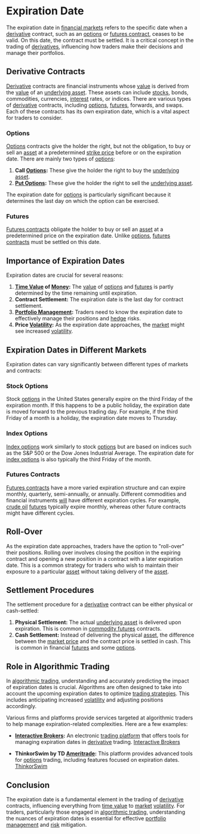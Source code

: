 # Expiration Date

The expiration date in [financial markets](../f/financial_market.md) refers to the specific date when a [derivative](../d/derivative.md) contract, such as an [options](../o/options.md) or [futures contract](../f/futures_contract.md), ceases to be valid. On this date, the contract must be settled. It is a critical concept in the trading of [derivatives](../d/derivatives.md), influencing how traders make their decisions and manage their portfolios. 

## Derivative Contracts

[Derivative](../d/derivative.md) contracts are financial instruments whose [value](../v/value.md) is derived from the [value](../v/value.md) of an [underlying asset](../u/underlying_asset.md). These assets can include [stocks](../s/stock.md), bonds, commodities, currencies, [interest](../i/interest.md) rates, or indices. There are various types of [derivative](../d/derivative.md) contracts, including [options](../o/options.md), [futures](../f/futures.md), forwards, and swaps. Each of these contracts has its own expiration date, which is a vital aspect for traders to consider.

### Options

[Options](../o/options.md) contracts give the holder the right, but not the obligation, to buy or sell an [asset](../a/asset.md) at a predetermined [strike price](../s/strike_price.md) before or on the expiration date. There are mainly two types of [options](../o/options.md):

1. **Call [Options](../o/options.md):** These give the holder the right to buy the [underlying asset](../u/underlying_asset.md).
2. **[Put Options](../p/put_options.md):** These give the holder the right to sell the [underlying asset](../u/underlying_asset.md).

The expiration date for [options](../o/options.md) is particularly significant because it determines the last day on which the option can be exercised. 

### Futures

[Futures contracts](../f/futures_contracts.md) obligate the holder to buy or sell an [asset](../a/asset.md) at a predetermined price on the expiration date. Unlike [options](../o/options.md), [futures contracts](../f/futures_contracts.md) must be settled on this date. 

## Importance of Expiration Dates

Expiration dates are crucial for several reasons:

1. **[Time Value](../t/time_value.md) of [Money](../m/money.md):** The [value](../v/value.md) of [options](../o/options.md) and [futures](../f/futures.md) is partly determined by the time remaining until expiration.
2. **Contract Settlement:** The expiration date is the last day for contract settlement.
3. **[Portfolio Management](../p/par.md):** Traders need to know the expiration date to effectively manage their positions and [hedge](../h/hedge.md) risks.
4. **Price [Volatility](../v/volatility.md):** As the expiration date approaches, the [market](../m/market.md) might see increased [volatility](../v/volatility.md).

## Expiration Dates in Different Markets

Expiration dates can vary significantly between different types of markets and contracts:

### Stock Options

Stock [options](../o/options.md) in the United States generally expire on the third Friday of the expiration month. If this happens to be a public holiday, the expiration date is moved forward to the previous trading day. For example, if the third Friday of a month is a holiday, the expiration date moves to Thursday.

### Index Options

[Index options](../i/index_options.md) work similarly to stock [options](../o/options.md) but are based on indices such as the S&P 500 or the Dow Jones Industrial Average. The expiration date for [index options](../i/index_options.md) is also typically the third Friday of the month.

### Futures Contracts

[Futures contracts](../f/futures_contracts.md) have a more varied expiration structure and can expire monthly, quarterly, semi-annually, or annually. Different commodities and financial instruments [will](../w/will.md) have different expiration cycles. For example, [crude oil](../c/crude_oil.md) [futures](../f/futures.md) typically expire monthly, whereas other future contracts might have different cycles.

## Roll-Over

As the expiration date approaches, traders have the option to "roll-over" their positions. Rolling over involves closing the position in the expiring contract and opening a new position in a contract with a later expiration date. This is a common strategy for traders who wish to maintain their exposure to a particular [asset](../a/asset.md) without taking delivery of the [asset](../a/asset.md).

## Settlement Procedures

The settlement procedure for a [derivative](../d/derivative.md) contract can be either physical or cash-settled:

1. **Physical Settlement:** The actual [underlying asset](../u/underlying_asset.md) is delivered upon expiration. This is common in [commodity futures](../c/commodity_futures.md) contracts.
2. **Cash Settlement:** Instead of delivering the physical [asset](../a/asset.md), the difference between the [market price](../m/market_price.md) and the contract price is settled in cash. This is common in financial [futures](../f/futures.md) and some [options](../o/options.md).

## Role in Algorithmic Trading

In [algorithmic trading](../a/accountability.md), understanding and accurately predicting the impact of expiration dates is crucial. Algorithms are often designed to take into account the upcoming expiration dates to optimize [trading strategies](../t/trading_strategies.md). This includes anticipating increased [volatility](../v/volatility.md) and adjusting positions accordingly.

Various firms and platforms provide services targeted at algorithmic traders to help manage expiration-related complexities. Here are a few examples:

- **[Interactive Brokers](../i/interactive_brokers.md):** An electronic [trading platform](../t/trading_platform.md) that offers tools for managing expiration dates in [derivative](../d/derivative.md) trading. [Interactive Brokers](https://www.interactivebrokers.com/)
  
- **ThinkorSwim by TD [Ameritrade](../a/ameritrade.md):** This platform provides advanced tools for [options](../o/options.md) trading, including features focused on expiration dates. [ThinkorSwim](https://www.tdameritrade.com/thinkorswim.html)

## Conclusion

The expiration date is a fundamental element in the trading of [derivative](../d/derivative.md) contracts, influencing everything from [time value](../t/time_value.md) to [market](../m/market.md) [volatility](../v/volatility.md). For traders, particularly those engaged in [algorithmic trading](../a/accountability.md), understanding the nuances of expiration dates is essential for effective [portfolio management](../p/par.md) and [risk](../r/risk.md) mitigation.